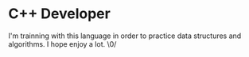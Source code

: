 # C++ Developer
I'm trainning with this language in order to practice data structures and algorithms.
I hope enjoy a lot. \0/

